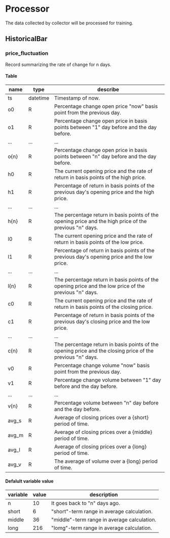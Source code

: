 # Processor
The data collected by collector will be processed for training.
## HistoricalBar
### price_fluctuation
Record summarizing the rate of change for n days.
#### Table
name | type | describe
-- | -- | --
ts | datetime | Timestamp of now.
o0 | R | Percentage change open price "now" basis point from the previous day.
o1 | R | Percentage change open price in basis points between "1" day before and the day before.
... | ... | ...
o{n} | R | Percentage change open price in basis points between "n" day before and the day before.
h0 | R | The current opening price and the rate of return in basis points of the high price.
h1 | R | Percentage of return in basis points of the previous day's opening price and the high price.
... | ... | ...
h{n} | R | The percentage return in basis points of the opening price and the high price of the previous "n" days.
l0 | R | The current opening price and the rate of return in basis points of the low price.
l1 | R | Percentage of return in basis points of the previous day's opening price and the low price.
... | ... | ...
l{n} | R | The percentage return in basis points of the opening price and the low price of the previous "n" days.
c0 | R | The current opening price and the rate of return in basis points of the closing price.
c1 | R | Percentage of return in basis points of the previous day's closing price and the low price.
... | ... | ...
c{n} | R | The percentage return in basis points of the opening price and the closing price of the previous "n" days.
v0 | R | Percentage change volume "now" basis point from the previous day.
v1 | R | Percentage change volume between "1" day before and the day before.
... | ... | ...
v{n} | R | Percentage volume between "n" day before and the day before.
avg_s | R | Average of closing prices over a {short} period of time.
avg_m | R | Average of closing prices over a {middle} period of time.
avg_l | R | Average of closing prices over a {long} period of time.
avg_v | R | The average of volume over a {long} period of time.

#### Defalult variable value
variable | value | description
-- | -- | --
n | 10 | It goes back to "n" days ago.
short | 6 | "short"-term range in average calculation.
middle | 36 | "middle"-term range in average calculation.
long | 216 | "lomg"-term range in average calculation.
